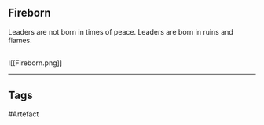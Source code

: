 ## Fireborn
Leaders are not born in times of peace.
Leaders are born in ruins and flames.
## 
![[Fireborn.png]]

---
## Tags
#Artefact